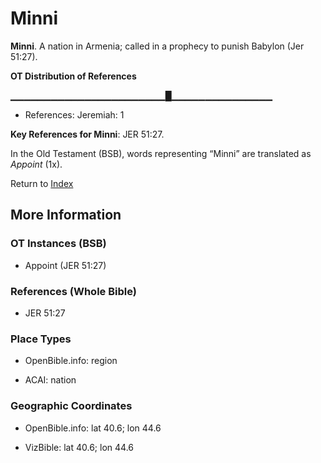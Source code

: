 # Minni
**Minni**. 
A nation in Armenia; called in a prophecy to punish Babylon (Jer 51:27). 


**OT Distribution of References**

▁▁▁▁▁▁▁▁▁▁▁▁▁▁▁▁▁▁▁▁▁▁▁█▁▁▁▁▁▁▁▁▁▁▁▁▁▁▁
* References: Jeremiah: 1



**Key References for Minni**: 
JER 51:27. 


In the Old Testament (BSB), words representing “Minni” are translated as 
*Appoint* (1x). 




Return to [Index](00-Index.md)

## More Information

### OT Instances (BSB)

* Appoint (JER 51:27)



### References (Whole Bible)

* JER 51:27


### Place Types

* OpenBible.info: region

* ACAI: nation



### Geographic Coordinates

* OpenBible.info: lat 40.6; lon 44.6

* VizBible: lat 40.6; lon 44.6




